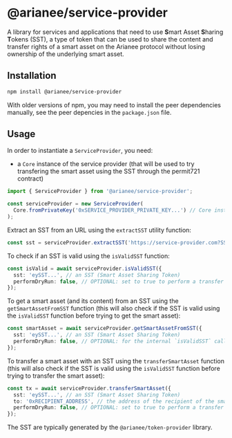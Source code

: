 # @arianee/service-provider

A library for services and applications that need to use **S**mart Asset **S**haring **T**okens (SST), a type of token that can be used to share the content and transfer rights of a smart asset on the Arianee protocol without losing ownership of the underlying smart asset.

## Installation

```bash
npm install @arianee/service-provider
```

With older versions of npm, you may need to install the peer dependencies manually, see the peer depencies in the `package.json` file.

## Usage

In order to instantiate a `ServiceProvider`, you need:

- a `Core` instance of the service provider (that will be used to try transfering the smart asset using the SST through the permit721 contract)

```typescript
import { ServiceProvider } from '@arianee/service-provider';

const serviceProvider = new ServiceProvider(
  Core.fromPrivateKey('0xSERVICE_PROVIDER_PRIVATE_KEY...') // Core instance of the service provider
);
```

Extract an SST from an URL using the `extractSST` utility function:

```typescript
const sst = serviceProvider.extractSST('https://service-provider.com?SST=eySST...');
```

To check if an SST is valid using the `isValidSST` function:

```typescript
const isValid = await serviceProvider.isValidSST({
  sst: 'eySST...', // an SST (Smart Asset Sharing Token)
  performDryRun: false, // OPTIONAL: set to true to perform a transfer dry run in addition to the other checks (default is false)
});
```

To get a smart asset (and its content) from an SST using the `getSmartAssetFromSST` function (this will also check if the SST is valid using the `isValidSST` function before trying to get the smart asset):

```typescript
const smartAsset = await serviceProvider.getSmartAssetFromSST({
  sst: 'eySST...', // an SST (Smart Asset Sharing Token)
  performDryRun: false, // OPTIONAL: for the internal `isValidSST` call, set to true to perform a transfer dry run in addition to the other checks (default is false)
});
```

To transfer a smart asset with an SST using the `transferSmartAsset` function (this will also check if the SST is valid using the `isValidSST` function before trying to transfer the smart asset):

```typescript
const tx = await serviceProvider.transferSmartAsset({
  sst: 'eySST...', // an SST (Smart Asset Sharing Token)
  to: '0xRECIPIENT_ADDRESS', // the address of the recipient of the smart asset
  performDryRun: false, // OPTIONAL: set to true to perform a transfer dry run before the actual transfer (default is false)
});
```

The SST are typically generated by the `@arianee/token-provider` library.
